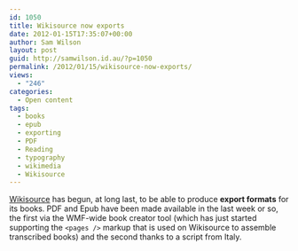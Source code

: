 ```yaml
---
id: 1050
title: Wikisource now exports
date: 2012-01-15T17:35:07+00:00
author: Sam Wilson
layout: post
guid: http://samwilson.id.au/?p=1050
permalink: /2012/01/15/wikisource-now-exports/
views:
  - "246"
categories:
  - Open content
tags:
  - books
  - epub
  - exporting
  - PDF
  - Reading
  - typography
  - wikimedia
  - Wikisource
---
```

[Wikisource](http://en.wikisource.org/) has begun, at long last, to be able to produce **export formats** for its books. PDF and Epub have been made available in the last week or so, the first via the WMF-wide book creator tool (which has just started supporting the `<pages />` markup that is used on Wikisource to assemble transcribed books) and the second thanks to a script from Italy.